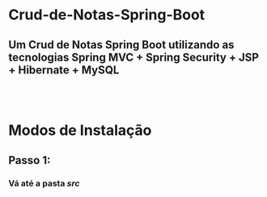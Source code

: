 <h1>Crud-de-Notas-Spring-Boot</h1>
<h2>Um Crud de Notas Spring Boot utilizando as tecnologias Spring MVC + Spring Security + JSP + Hibernate + MySQL</h2>
<br>
<br>

# Modos de Instalação
## Passo 1: 
### Vá até a pasta *src*


